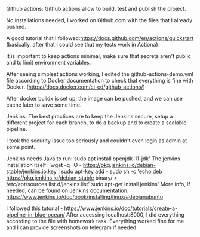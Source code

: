 Github actions:
Github actions allow to build, test and publish the project.

No installations needed, I worked on Github.com with the files that I already pushed. 

A good tutorial that I followed:https://docs.github.com/en/actions/quickstart (basically, after that I could see that my tests work in Actiona)

It is important to keep actions minimal, make sure that secrets aren't public and to limit environment variables.

After seeing simplest actions working, I edited the github-actions-demo.yml file according to Docker documentation to check that everything is fine with Docker. (https://docs.docker.com/ci-cd/github-actions/)

After docker bulidx is set up, the image can be pushed, and we can use cache later to save some time.

Jenkins:
The best practices are to keep the Jenkins secure, setup a different project for each branch, to do a backup and to create a scalable pipeline.

I took the security issue too seriously and couldn't even login as admin at some point.

Jenkins needs Java to run:'sudo apt install openjdk-11-jdk'
The jenkins installation itself: 'wget -q -O - https://pkg.jenkins.io/debian-stable/jenkins.io.key | sudo apt-key add -
sudo sh -c 'echo deb https://pkg.jenkins.io/debian-stable binary/ > \
    /etc/apt/sources.list.d/jenkins.list'
sudo apt-get install jenkins' 
More info, if needed, can be found on Jenkins documentation. https://www.jenkins.io/doc/book/installing/linux/#debianubuntu

I followed this tutorial - https://www.jenkins.io/doc/tutorials/create-a-pipeline-in-blue-ocean/
After accessing localhost:8000, I did everything according to the file with homework task.
Everything worked fine for me and I can provide screenshots on telegram if needed. 
